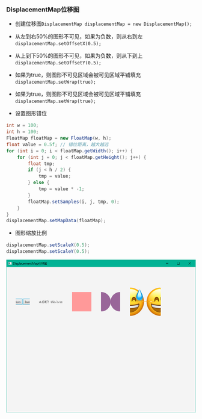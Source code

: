 ### DisplacementMap位移图

* 创建位移图`DisplacementMap displacementMap = new DisplacementMap();`

* 从左到右50%的图形不可见，如果为负数，则从右到左`displacementMap.setOffsetX(0.5);`

* 从上到下50%的图形不可见，如果为负数，则从下到上`displacementMap.setOffsetY(0.5);`

* 如果为true，则图形不可见区域会被可见区域平铺填充`displacementMap.setWrap(true);`

* 如果为true，则图形不可见区域会被可见区域平铺填充`displacementMap.setWrap(true);`

* 设置图形错位
  
```java
int w = 100;  
int h = 100;  
FloatMap floatMap = new FloatMap(w, h);  
float value = 0.5f; // 错位距离，越大越远  
for (int i = 0; i < floatMap.getWidth(); i++) {  
    for (int j = 0; j < floatMap.getHeight(); j++) {  
        float tmp;  
        if (j < h / 2) {  
            tmp = value;  
        } else {  
            tmp = value * -1;  
        }  
        floatMap.setSamples(i, j, tmp, 0);  
    }  
}  
displacementMap.setMapData(floatMap);
```
* 图形缩放比例
  
```java
displacementMap.setScaleX(0.5);  
displacementMap.setScaleY(0.5);
```

![](../assets/Pasted%20image%2020220616170215.png)
